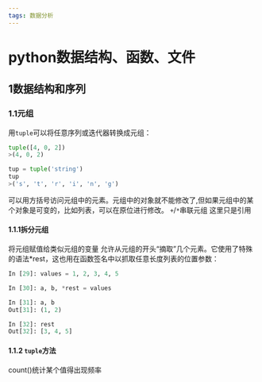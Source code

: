 ```yaml
---
tags: 数据分析
---
```

# python数据结构、函数、文件
## 1数据结构和序列
### 1.1元组
用`tuple`可以将任意序列或迭代器转换成元组：
```python
tuple([4, 0, 2])
>(4, 0, 2)

tup = tuple('string')
tup
>('s', 't', 'r', 'i', 'n', 'g')

```
可以用方括号访问元组中的元素。元组中的对象就不能修改了,但如果元组中的某个对象是可变的，比如列表，可以在原位进行修改。
`+`/`*`串联元组 这里只是引用
#### 1.1.1拆分元组
将元组赋值给类似元组的变量
允许从元组的开头“摘取”几个元素。它使用了特殊的语法*rest，这也用在函数签名中以抓取任意长度列表的位置参数：
```python
In [29]: values = 1, 2, 3, 4, 5

In [30]: a, b, *rest = values

In [31]: a, b
Out[31]: (1, 2)

In [32]: rest
Out[32]: [3, 4, 5]

```
#### 1.1.2 `tuple`方法
count()统计某个值得出现频率